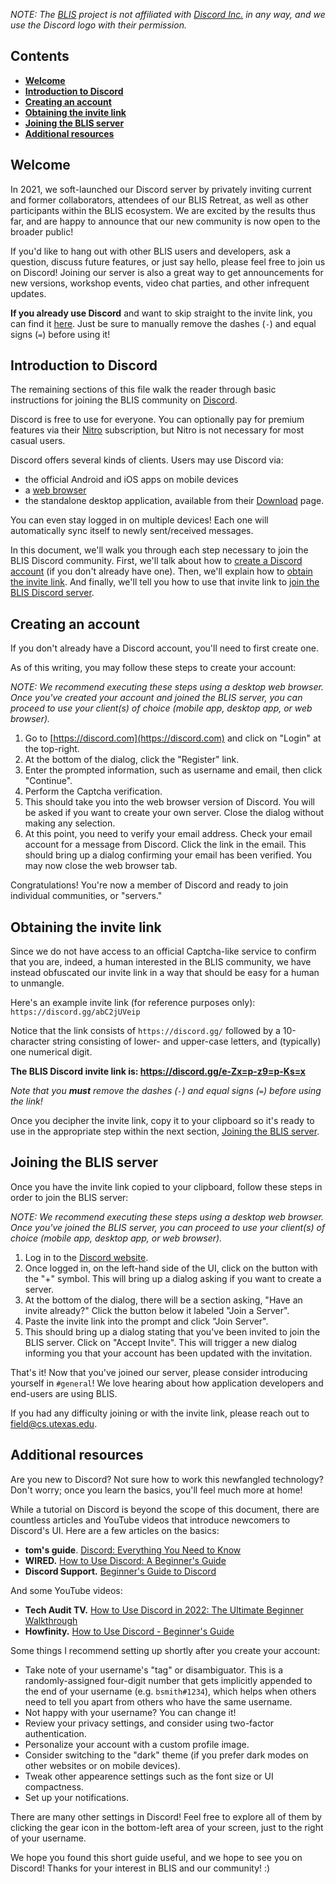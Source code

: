 *NOTE: The [BLIS](https://github.com/flame/blis) project is not affiliated with [Discord Inc.](https://discord.com/company) in any way, and we use the Discord logo with their permission.*


## Contents

* **[Welcome](Discord.md#welcome)**
* **[Introduction to Discord](Discord.md#introduction-to-discord)**
* **[Creating an account](Discord.md#creating-an-account)**
* **[Obtaining the invite link](Discord.md#obtaining-the-invite-link)**
* **[Joining the BLIS server](Discord.md#joining-the-blis-server)**
* **[Additional resources](Discord.md#additional-resources)**

## Welcome

In 2021, we soft-launched our Discord server by privately inviting current and former collaborators, attendees of our BLIS Retreat, as well as other participants within the BLIS ecosystem. We are excited by the results thus far, and are happy to announce that our new community is now open to the broader public!

If you'd like to hang out with other BLIS users and developers, ask a question, discuss future features, or just say hello, please feel free to join us on Discord! Joining our server is also a great way to get announcements for new versions, workshop events, video chat parties, and other infrequent updates.

**If you already use Discord** and want to skip straight to the invite link, you can find it [here](#obtaining-the-invite-link). Just be sure to manually remove the dashes (`-`) and equal signs (`=`) before using it!

## Introduction to Discord

The remaining sections of this file walk the reader through basic instructions for joining the BLIS community on [Discord](https://discord.com).

Discord is free to use for everyone. You can optionally pay for premium features via their [Nitro](https://discord.com/nitro) subscription, but Nitro is not necessary for most casual users.

Discord offers several kinds of clients. Users may use Discord via:

- the official Android and iOS apps on mobile devices
- a [web browser](https://discord.com/login)
- the standalone desktop application, available from their [Download](https://discord.com/download) page.

You can even stay logged in on multiple devices! Each one will automatically sync itself to newly sent/received messages.

In this document, we'll walk you through each step necessary to join the BLIS Discord community. First, we'll talk about how to [create a Discord account](#creating-an-account) (if you don't already have one). Then, we'll explain how to [obtain the invite link](#obtaining-the-invite-link). And finally, we'll tell you how to use that invite link to [join the BLIS Discord server](#joining-the-blis-server).


## Creating an account

If you don't already have a Discord account, you'll need to first create one.

As of this writing, you may follow these steps to create your account:

*NOTE: We recommend executing these steps using a desktop web browser. Once you've created your account and joined the BLIS server, you can proceed to use your client(s) of choice (mobile app, desktop app, or web browser).*

1. Go to [https://discord.com](https://discord.com) and click on "Login" at the top-right.
2. At the bottom of the dialog, click the "Register" link.
3. Enter the prompted information, such as username and email, then click "Continue".
4. Perform the Captcha verification.
5. This should take you into the web browser version of Discord. You will be asked if you want to create your own server. Close the dialog without making any selection.
6. At this point, you need to verify your email address. Check your email account for a message from Discord. Click the link in the email. This should bring up a dialog confirming your email has been verified. You may now close the web browser tab.

Congratulations! You're now a member of Discord and ready to join individual communities, or "servers."


## Obtaining the invite link

Since we do not have access to an official Captcha-like service to confirm that you are, indeed, a human interested in the BLIS community, we have instead obfuscated our invite link in a way that should be easy for a human to unmangle.

Here's an example invite link (for reference purposes only): `https://discord.gg/abC2jUVeip`

Notice that the link consists of `https://discord.gg/` followed by a 10-character string consisting of lower- and upper-case letters, and (typically) one numerical digit.

**The BLIS Discord invite link is: https://discord.gg/e-Zx=p-z9=p-Ks=x**

*Note that you **must** remove the dashes (`-`) and equal signs (`=`) before using the link!*

Once you decipher the invite link, copy it to your clipboard so it's ready to use in the appropriate step within the next section, [Joining the BLIS server](#joining-the-blis-server).


## Joining the BLIS server

Once you have the invite link copied to your clipboard, follow these steps in order to join the BLIS server:

*NOTE: We recommend executing these steps using a desktop web browser. Once you've joined the BLIS server, you can proceed to use your client(s) of choice (mobile app, desktop app, or web browser).*

1. Log in to the [Discord website](https://discord.com).
2. Once logged in, on the left-hand side of the UI, click on the button with the "+" symbol. This will bring up a dialog asking if you want to create a server.
3. At the bottom of the dialog, there will be a section asking, "Have an invite already?" Click the button below it labeled "Join a Server".
4. Paste the invite link into the prompt and click "Join Server".
5. This should bring up a dialog stating that you've been invited to join the BLIS server. Click on "Accept Invite". This will trigger a new dialog informing you that your account has been updated with the invitation.

That's it! Now that you've joined our server, please consider introducing yourself in `#general`! We love hearing about how application developers and end-users are using BLIS.

If you had any difficulty joining or with the invite link, please reach out to [field@cs.utexas.edu](field@cs.utexas.edu).


## Additional resources

Are you new to Discord? Not sure how to work this newfangled technology? Don't worry; once you learn the basics, you'll feel much more at home!

While a tutorial on Discord is beyond the scope of this document, there are countless articles and YouTube videos that introduce newcomers to Discord's UI. Here are a few articles on the basics:

- **tom's guide**. [Discord: Everything You Need to Know](https://www.tomsguide.com/us/what-is-discord,review-5203.html)
- **WIRED.** [How to Use Discord: A Beginner's Guide](https://www.wired.com/story/how-to-use-discord/)
- **Discord Support.** [Beginner's Guide to Discord](https://support.discord.com/hc/en-us/articles/360045138571-Beginner-s-Guide-to-Discord)

And some YouTube videos:

- **Tech Audit TV.** [How to Use Discord in 2022: The Ultimate Beginner Walkthrough](https://www.youtube.com/watch?v=nPmdafMo1b8)
- **Howfinity.** [How to Use Discord - Beginner's Guide](https://www.youtube.com/watch?v=rnYGrq95ezA)

Some things I recommend setting up shortly after you create your account:

- Take note of your username's "tag" or disambiguator. This is a randomly-assigned four-digit number that gets implicitly appended to the end of your username (e.g. `bsmith#1234`), which helps when others need to tell you apart from others who have the same username.
- Not happy with your username? You can change it!
- Review your privacy settings, and consider using two-factor authentication.
- Personalize your account with a custom profile image.
- Consider switching to the "dark" theme (if you prefer dark modes on other websites or on mobile devices).
- Tweak other appearence settings such as the font size or UI compactness.
- Set up your notifications.

There are many other settings in Discord! Feel free to explore all of them by clicking the gear icon in the bottom-left area of your screen, just to the right of your username.

We hope you found this short guide useful, and we hope to see you on Discord! Thanks for your interest in BLIS and our community! :)
